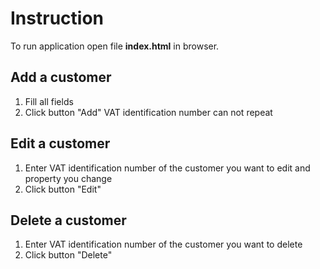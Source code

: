 # Instruction
To run application open file **index.html** in browser.

## Add a customer
1. Fill all fields
2. Click button "Add"
VAT identification number can not repeat

## Edit a customer
1. Enter VAT identification number of the customer you want to edit and property you change
2. Click button "Edit"

## Delete a customer
1. Enter VAT identification number of the customer you want to delete
2. Click button "Delete"
